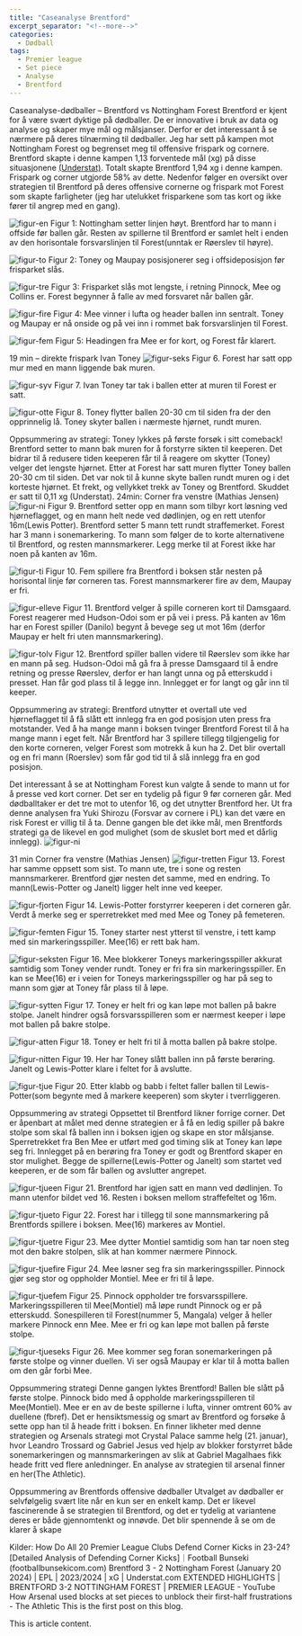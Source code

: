 ```yaml
---
title: "Caseanalyse Brentford"
excerpt_separator: "<!--more-->"
categories:
  - Dødball
tags:
  - Premier league
  - Set piece
  - Analyse
  - Brentford
---
```


Caseanalyse-dødballer – Brentford vs Nottingham Forest
Brentford er kjent for å være svært dyktige på dødballer. De er innovative i bruk av data og analyse og skaper mye mål og målsjanser. Derfor er det interessant å se nærmere på deres tilnærming til dødballer. Jeg har sett på kampen mot Nottingham Forest og begrenset meg til offensive frispark og cornere. Brentford skapte i denne kampen 1,13 forventede mål (xg) på disse situasjonene [(Understat)](https://understat.com/match/22104/ "Understat"). Totalt skapte Brentford 1,94 xg i denne kampen. Frispark og corner utgjorde 58% av dette. Nedenfor følger en oversikt over strategien til Brentford på deres offensive cornerne og frispark mot Forest som skapte farligheter (jeg har utelukket frisparkene som tas kort og ikke fører til angrep med en gang). 

![figur-en](https://github.com/n0rthface43/Ball/assets/157420543/fd62670c-88a8-4d78-9ddc-fdc6ec66cb72)
Figur 1: Nottingham setter linjen høyt. Brentford har to mann i offside før ballen går. Resten av spillerne til Brentford er samlet helt i enden av den horisontale forsvarslinjen til Forest(unntak er Røerslev til høyre). 

![figur-to](https://github.com/n0rthface43/Ball/assets/157420543/19f75394-e244-46a3-b05d-c6376d24dc1d)
Figur 2: Toney og Maupay posisjonerer seg i offsideposisjon før frisparket slås. 

![figur-tre](https://github.com/n0rthface43/Ball/assets/157420543/4c2a5ac2-0a8d-40e3-bd62-5b82007e9d1d)
Figur 3: Frisparket slås mot lengste, i retning Pinnock, Mee og Collins er. Forest begynner å falle av med forsvaret når ballen går.

![figur-fire](https://github.com/n0rthface43/Ball/assets/157420543/ac3f614f-b452-4af9-b863-25e13645d281)
Figur 4: Mee vinner i lufta og header ballen inn sentralt. Toney og Maupay er nå onside og på vei inn i rommet bak forsvarslinjen til Forest.

![figur-fem](https://github.com/n0rthface43/Ball/assets/157420543/fb6df5d8-1736-4440-b2da-e2ccc116f12d)
Figur 5: Headingen fra Mee er for kort, og Forest får klarert. 

19 min – direkte frispark Ivan Toney 
![figur-seks](https://github.com/n0rthface43/Ball/assets/157420543/32a40513-f997-405a-a54f-71f741df994c)
Figur 6. Forest har satt opp mur med en mann liggende bak muren. 

![figur-syv](https://github.com/n0rthface43/Ball/assets/157420543/4b674dc2-6a4e-4262-9782-d9b3a0098969)
Figur 7. Ivan Toney tar tak i ballen etter at muren til Forest er satt.

![figur-otte](https://github.com/n0rthface43/Ball/assets/157420543/780c074a-7816-4435-8b51-0fda6f28b67c)
Figur 8. Toney flytter ballen 20-30 cm til siden fra der den opprinnelig lå. Toney skyter ballen i nærmeste hjørnet, rundt muren.

Oppsummering av strategi: Toney lykkes på første forsøk i sitt comeback! Brentford setter to mann bak muren for å forstyrre sikten til keeperen. Det bidrar til å redusere tiden keeperen får til å reagere om skytter (Toney) velger det lengste hjørnet. Etter at Forest har satt muren flytter Toney ballen 20-30 cm til siden. Det var nok til å kunne skyte ballen rundt muren og i det korteste hjørnet. Et frekt, og vellykket trekk av Toney og Brentford. Skuddet er satt til 0,11 xg (Understat).
24min: Corner fra venstre (Mathias Jensen)
![figur-ni](https://github.com/n0rthface43/Ball/assets/157420543/2f631067-75c2-4a77-965e-1f4e3293f37e)
Figur 9. Brentford setter opp en mann som tilbyr kort løsning ved hjørneflagget, og en mann helt nede ved dødlinjen, og en rett utenfor 16m(Lewis Potter). Brentford setter 5 mann tett rundt straffemerket. Forest har 3 mann i sonemarkering. To mann som følger de to korte alternativene til Brentford, og resten mannsmarkerer. Legg merke til at Forest ikke har noen på kanten av 16m.

![figur-ti](https://github.com/n0rthface43/Ball/assets/157420543/308eede0-ff23-4d34-bd1a-ad38616d751e)
Figur 10. Fem spillere fra Brentford i boksen står nesten på horisontal linje før corneren tas. Forest mannsmarkerer fire av dem, Maupay er fri.

![figur-elleve](https://github.com/n0rthface43/Ball/assets/157420543/b8325a11-829d-4797-872d-bf42928ef9f6)
Figur 11. Brentford velger å spille corneren kort til Damsgaard. Forest reagerer med Hudson-Odoi som er på vei i press. På kanten av 16m har en Forest spiller (Danilo) begynt å bevege seg ut mot 16m (derfor Maupay er helt fri uten mannsmarkering).

![figur-tolv](https://github.com/n0rthface43/Ball/assets/157420543/cc07e973-9dc4-4c65-8023-40fb04534317)
Figur 12. Brentford spiller ballen videre til Røerslev som ikke har en mann på seg. Hudson-Odoi må gå fra å presse Damsgaard til å endre retning og presse Røerslev, derfor er han langt unna og på etterskudd i presset. Han får god plass til å legge inn. Innlegget er for langt og går inn til keeper.

Oppsummering av strategi: Brentford utnytter et overtall ute ved hjørneflagget til å få slått ett innlegg fra en god posisjon uten press fra motstander. Ved å ha mange mann i boksen tvinger Brentford Forest til å ha mange mann i eget felt. Når Brentford har 3 spillere tillegg tilgjengelig for den korte corneren, velger Forest som motrekk å kun ha 2. Det blir overtall og en fri mann (Roerslev) som får god tid til å slå innlegg fra en god posisjon. 

Det interessant å se at Nottingham Forest kun valgte å sende to mann ut for å presse ved kort corner. Det ser en tydelig på figur 9 før corneren går. Med dødballtaker er det tre mot to utenfor 16, og det utnytter Brentford her. Ut fra denne analysen fra Yuki Shirozu (Forsvar av cornere i PL) kan det være en risk Forest er villig til å ta. Denne gangen ble det ikke mål, men Brentfords strategi ga de likevel en god mulighet (som de skuslet bort med et dårlig innlegg).
![figur-ni](https://github.com/n0rthface43/Ball/assets/157420543/b875a5c0-c8ba-44d2-90e9-4f29e59ff593)

31 min Corner fra venstre (Mathias Jensen)
![figur-tretten](https://github.com/n0rthface43/Ball/assets/157420543/bf0017c8-5a5a-4935-899a-d5de82345984)
Figur 13. Forest har samme oppsett som sist. To mann ute, tre i sone og resten mannsmarkerer. Brentford gjør nesten det samme, med en endring. To mann(Lewis-Potter og Janelt) ligger helt inne ved keeper.

![figur-fjorten](https://github.com/n0rthface43/Ball/assets/157420543/f0d57574-93ab-4083-8743-ab84dcbe3d26)
Figur 14. Lewis-Potter forstyrrer keeperen i det corneren går. Verdt å merke seg er sperretrekket med med Mee og Toney på femeteren. 

![figur-femten](https://github.com/n0rthface43/Ball/assets/157420543/aa93a6ba-7522-4b82-902d-416185b219e9)
Figur 15. Toney starter nest ytterst til venstre, i tett kamp med sin markeringsspiller. Mee(16) er rett bak ham.  

![figur-seksten](https://github.com/n0rthface43/Ball/assets/157420543/703f919b-6be6-4c9b-b3a0-af11b36b0b4d)
Figur 16. Mee blokkerer Toneys markeringsspiller akkurat samtidig som Toney vender rundt. Toney er fri fra sin markeringsspiller. En kan se Mee(16) er i veien for Toneys markeringsspiller og har på seg to mann som gjør at Toney får plass til å løpe.

![figur-sytten](https://github.com/n0rthface43/Ball/assets/157420543/bf3e0594-74b3-4f76-a2de-94b5327a9048)
Figur 17. Toney er helt fri og kan løpe mot ballen på bakre stolpe. Janelt hindrer også forsvarsspilleren som er nærmest keeper i løpe mot ballen på bakre stolpe. 

![figur-atten](https://github.com/n0rthface43/Ball/assets/157420543/d2ace4ac-1def-48d1-b7c5-95e7f75b5883)
Figur 18. Toney er helt fri til å motta ballen på bakre stolpe. 

![figur-nitten](https://github.com/n0rthface43/Ball/assets/157420543/759cac20-a175-454b-86ff-7248f40a600d)
Figur 19. Her har Toney slått ballen inn på første berøring. Janelt og Lewis-Potter klare i feltet for å avslutte. 

![figur-tjue](https://github.com/n0rthface43/Ball/assets/157420543/bf50dca4-7069-4232-939b-7ae57cad2e71)
Figur 20. Etter klabb og babb i feltet faller ballen til Lewis-Potter(som begynte med å markere keeperen) som skyter i tverrliggeren. 

Oppsummering av strategi
Oppsettet til Brentford likner forrige corner. Det er åpenbart at målet med denne strategien er å få en ledig spiller på bakre stolpe som skal få ballen inn i boksen igjen og skape en stor målsjanse. Sperretrekket fra Ben Mee er utført med god timing slik at Toney kan løpe seg fri. Innlegget på en berøring fra Toney er godt og Brentford skaper en stor mulighet. Begge de spillerne(Lewis-Potter og Janelt) som startet ved keeperen, er de som får ballen og avslutter angrepet.

![figur-tjueen](https://github.com/n0rthface43/Ball/assets/157420543/ae35308e-1ea6-4135-8bcf-c233d88b648b)
Figur 21. Brentford har igjen satt en mann ved dødlinjen. To mann utenfor bildet ved 16. Resten i boksen mellom straffefeltet og 16m.

![figur-tjueto](https://github.com/n0rthface43/Ball/assets/157420543/a55cdb4b-ed30-4931-8f4e-68d6e234f41a)
Figur 22. Forest har i tillegg til sone mannsmarkering på Brentfords spillere i boksen. Mee(16) markeres av Montiel.

![figur-tjuetre](https://github.com/n0rthface43/Ball/assets/157420543/29ea6841-b9d0-4812-907c-5f42e2625a35)
Figur 23. Mee dytter Montiel samtidig som han tar noen steg mot den bakre stolpen, slik at han kommer nærmere Pinnock. 

![figur-tjuefire](https://github.com/n0rthface43/Ball/assets/157420543/f6348517-3e4e-4d78-ac63-7b82e6916411)
Figur 24. Mee løsner seg fra sin markeringsspiller. Pinnock gjør seg stor og oppholder Montiel. Mee er fri til å løpe.

![figur-tjuefem](https://github.com/n0rthface43/Ball/assets/157420543/c0278920-dc62-4799-b15b-f8e6f64dabda)
Figur 25. Pinnock oppholder tre forsvarsspillere. Markeringsspilleren til Mee(Montiel) må løpe rundt Pinnock og er på etterskudd. Sonespilleren til Forest(nummer 5, Mangala) velger å heller markere Pinnock enn Mee. Mee er fri og kan løpe mot ballen på første stolpe. 

![figur-tjueseks](https://github.com/n0rthface43/Ball/assets/157420543/587d6dc0-5bb2-41ba-9f03-80bb37aa660c)
Figur 26. Mee kommer seg foran sonemarkeringen på første stolpe og vinner duellen. Vi ser også Maupay er klar til å motta ballen om den går forbi Mee.

Oppsummering strategi 
Denne gangen lyktes Brentford! Ballen ble slått på første stolpe. Pinnock bido med å oppholde markeringsspilleren til Mee(Montiel). Mee er en av de beste spillerne i lufta, vinner omtrent 60% av duellene (fbref). Det er hensiktsmessig og smart av Brentford og forsøke å sette opp han til å heade fritt i boksen. 
En finner likheter med denne strategien og Arsenals strategi mot Crystal Palace samme helg (21. januar), hvor Leandro Trossard og Gabriel Jesus ved hjelp av blokker forstyrret både sonemarkeringen og mannsmarkeringen av slik at Gabriel Magalhaes fikk heade fritt ved flere anledninger. En analyse av strategien til arsenal finner en her(The Athletic). 

Oppsummering av Brentfords offensive dødballer 
Utvalget av dødballer er selvfølgelig svært lite når en kun ser en enkelt kamp. Det er likevel fascinerende å se strategien til Brentford, og det er tydelig at variantene deres er både gjennomtenkt og innøvde. Det blir spennende å se om de klarer å skape


Kilder: 
How Do All 20 Premier League Clubs Defend Corner Kicks in 23-24? [Detailed Analysis of Defending Corner Kicks]｜Football Bunseki (footballbunsekicom.com)
Brentford 3 - 2 Nottingham Forest (January 20 2024) | EPL | 2023/2024 | xG | Understat.com
EXTENDED HIGHLIGHTS | BRENTFORD 3-2 NOTTINGHAM FOREST | PREMIER LEAGUE - YouTube
How Arsenal used blocks at set pieces to unblock their first-half frustrations - The Athletic
This is the first post on this blog.
<!--more-->

This is article content.
